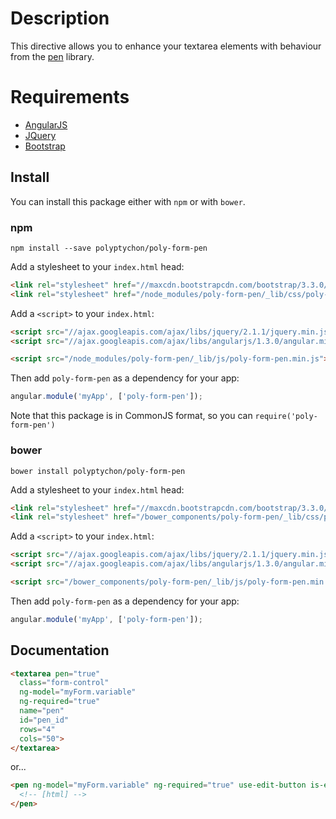 # Description

This directive allows you to enhance your textarea elements with behaviour from the [pen](https://github.com/sofish/pen) library.

# Requirements

- [AngularJS](http://angularjs.org/)
- [JQuery](http://jquery.com/)
- [Bootstrap](https://github.com/twbs/bootstrap/)

## Install

You can install this package either with `npm` or with `bower`.

### npm

```shell
npm install --save polyptychon/poly-form-pen
```
Add a stylesheet to your `index.html` head:
```html
<link rel="stylesheet" href="//maxcdn.bootstrapcdn.com/bootstrap/3.3.0/css/bootstrap.min.css">
<link rel="stylesheet" href="/node_modules/poly-form-pen/_lib/css/poly-form-pen.css">
```

Add a `<script>` to your `index.html`:

```html
<script src="//ajax.googleapis.com/ajax/libs/jquery/2.1.1/jquery.min.js"></script>
<script src="//ajax.googleapis.com/ajax/libs/angularjs/1.3.0/angular.min.js"></script>

<script src="/node_modules/poly-form-pen/_lib/js/poly-form-pen.min.js"></script>
```

Then add `poly-form-pen` as a dependency for your app:

```javascript
angular.module('myApp', ['poly-form-pen']);
```

Note that this package is in CommonJS format, so you can `require('poly-form-pen')`

### bower

```shell
bower install polyptychon/poly-form-pen
```

Add a stylesheet to your `index.html` head:
```html
<link rel="stylesheet" href="//maxcdn.bootstrapcdn.com/bootstrap/3.3.0/css/bootstrap.min.css">
<link rel="stylesheet" href="/bower_components/poly-form-pen/_lib/css/poly-form-pen.css">
```

Add a `<script>` to your `index.html`:

```html
<script src="//ajax.googleapis.com/ajax/libs/jquery/2.1.1/jquery.min.js"></script>
<script src="//ajax.googleapis.com/ajax/libs/angularjs/1.3.0/angular.min.js"></script>

<script src="/bower_components/poly-form-pen/_lib/js/poly-form-pen.min.js"></script>
```

Then add `poly-form-pen` as a dependency for your app:

```javascript
angular.module('myApp', ['poly-form-pen']);
```

## Documentation

```html
<textarea pen="true"
  class="form-control"
  ng-model="myForm.variable"
  ng-required="true"
  name="pen"
  id="pen_id"
  rows="4"
  cols="50">
</textarea>
```

or...

```html
<pen ng-model="myForm.variable" ng-required="true" use-edit-button is-editable>
  <!-- [html] -->
</pen>
```
